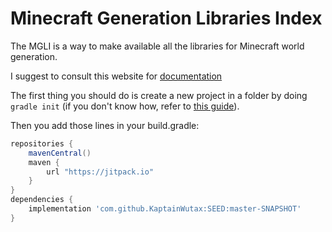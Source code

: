 # Minecraft Generation Libraries Index

The MGLI is a way to make available all the libraries for Minecraft world generation.

I suggest to consult this website for [documentation](https://kaptainwutax.seedfinding.com)

The first thing you should do is create a new project in a folder by doing `gradle init` (if you don't know how, refer to 
[this guide](https://gradle.org/install/)).

Then you add those lines in your build.gradle:

```groovy
repositories {
	mavenCentral()
	maven {
		url "https://jitpack.io"
	}
}
dependencies {
	implementation 'com.github.KaptainWutax:SEED:master-SNAPSHOT'
}
```
